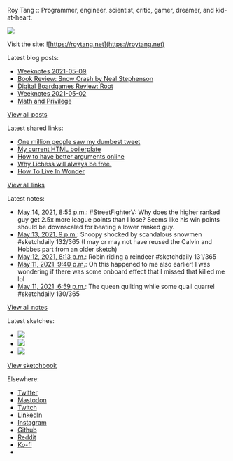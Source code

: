 Roy Tang :: Programmer, engineer, scientist, critic, gamer, dreamer, and kid-at-heart.

![](https://roytang.net/static/img/profile.jpg)

Visit the site: ![https://roytang.net](https://roytang.net)

Latest blog posts:

- [Weeknotes 2021-05-09](https://roytang.net/2021/05/weeknotes-2021-05-09/)
- [Book Review: Snow Crash by Neal Stephenson](https://roytang.net/2021/05/snow-crash/)
- [Digital Boardgames Review: Root](https://roytang.net/2021/05/root/)
- [Weeknotes 2021-05-02](https://roytang.net/2021/05/weeknotes-2021-05-02/)
- [Math and Privilege](https://roytang.net/2021/04/math-privilege/)

[View all posts](https://roytang.net/blog)

Latest shared links:

- [One million people saw my dumbest tweet](https://roytang.net/2021/05/one-million-people-saw-my-dumbest-tweet/)
- [My current HTML boilerplate](https://roytang.net/2021/05/my-current-html-boilerplate/)
- [How to have better arguments online](https://roytang.net/2021/04/how-to-have-better-arguments-online/)
- [Why Lichess will always be free.](https://roytang.net/2021/04/why-lichess-will-always-be-free/)
- [How To Live In Wonder](https://roytang.net/2021/04/how-to-live-in-wonder/)

[View all links](https://roytang.net/links)

Latest notes:

- [May 14, 2021, 8:55 p.m.](https://roytang.net/2021/05/1393188144049098752/): #StreetFighterV: Why does the higher ranked guy get 2.5x more league points than I lose? Seems like his win points should be downscaled for beating a lower ranked guy.
- [May 13, 2021, 9 p.m.](https://roytang.net/2021/05/1392827143109832705/): Snoopy shocked by scandalous snowmen #sketchdaily 132/365 (I may or may not have reused the Calvin and Hobbes part from an older sketch)
- [May 12, 2021, 8:13 p.m.](https://roytang.net/2021/05/1392452974719340545/): Robin riding a reindeer #sketchdaily 131/365
- [May 11, 2021, 9:40 p.m.](https://roytang.net/2021/05/gxq7jq3/): Oh this happened to me also earlier! I was wondering if there was some onboard effect that I missed that killed me lol
- [May 11, 2021, 6:59 p.m.](https://roytang.net/2021/05/1392071754915352577/): The queen quilting while some quail quarrel #sketchdaily 130/365

[View all notes](https://roytang.net/notes)

Latest sketches:


- ![](https://roytang.net/media/cache/1b/81/1b81f093fd876c59395bfa4da1a750ec.jpg)
- ![](https://roytang.net/media/cache/70/8a/708a781d5f08e9e6664f89d6609d4bcc.jpg)
- ![](https://roytang.net/media/cache/80/7d/807d6e6022a109c71a2b44b0deff60c8.jpg)

[View sketchbook](https://roytang.net/albums/sketchbook)


Elsewhere:

- [Twitter](https://twitter.com/roytang)
- [Mastodon](https://mastodon.technology/@roytang)
- [Twitch](https://twitch.tv/twitchyroy)
- [LinkedIn](https://www.linkedin.com/in/roytang)
- [Instagram](https://instagram.com/roytang0400)
- [Github](https://github.com/roytang)
- [Reddit](https://reddit.com/u/hungryroy)
- [Ko-fi](https://ko-fi.com/roytang)
- [](mailto:hello@roytang.net)